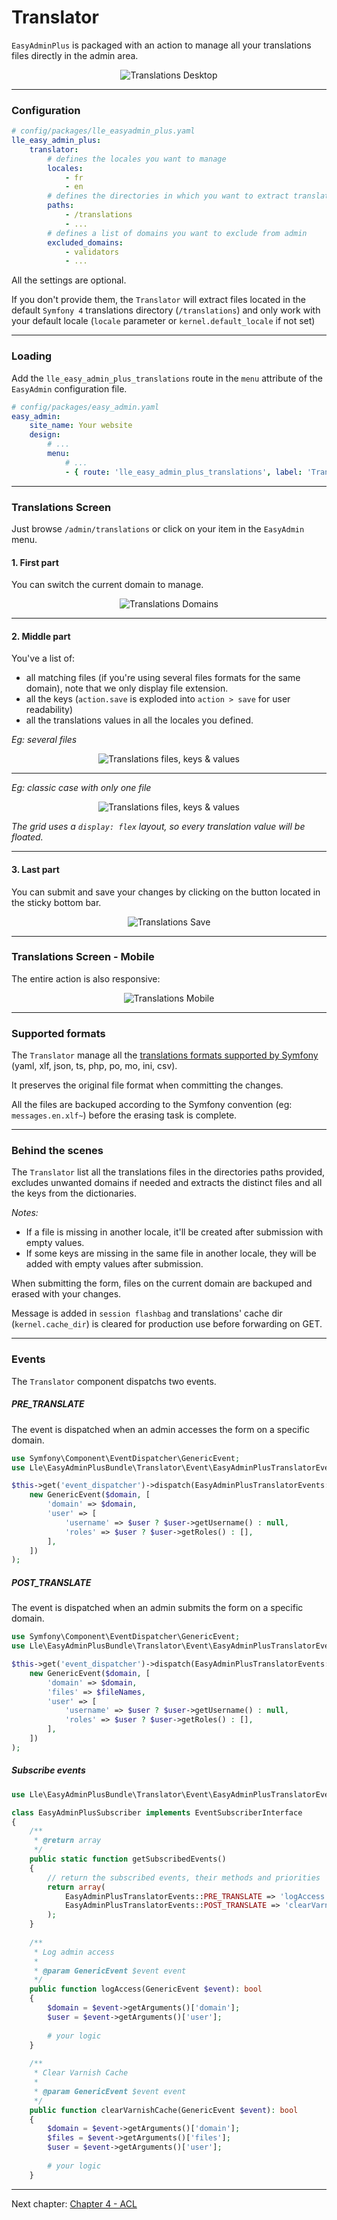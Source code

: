 # Translator

`EasyAdminPlus` is packaged with an action to manage all your translations files directly in the admin area.

<p align="center">
    <img src="images/translations-desktop.png" align="center" alt="Translations Desktop" />
</p>

-------

### Configuration

```yaml
# config/packages/lle_easyadmin_plus.yaml
lle_easy_admin_plus:
    translator:
        # defines the locales you want to manage
        locales:
            - fr
            - en
        # defines the directories in which you want to extract translations files
        paths:
            - /translations
            - ...
        # defines a list of domains you want to exclude from admin
        excluded_domains:
            - validators
            - ...
```

All the settings are optional.

If you don't provide them, the `Translator` will extract files located in the default `Symfony 4` translations directory (`/translations`) and only work with your default locale (`locale` parameter or `kernel.default_locale` if not set)

-------

### Loading

Add the `lle_easy_admin_plus_translations` route in the `menu` attribute of the `EasyAdmin` configuration file.

```yaml
# config/packages/easy_admin.yaml
easy_admin:
    site_name: Your website
    design:
        # ...
        menu:
            # ...
            - { route: 'lle_easy_admin_plus_translations', label: 'Translations', icon: 'globe' }
```

-------

### Translations Screen

Just browse `/admin/translations` or click on your item in the `EasyAdmin` menu.

#### 1. First part

You can switch the current domain to manage.

<p align="center">
    <img src="images/translations-desktop-domains.png" align="center" alt="Translations Domains" />
</p>

-------

#### 2. Middle part

You've a list of:
* all matching files (if you're using several files formats for the same domain), note that we only display file extension.
* all the keys (`action.save` is exploded into `action > save` for user readability) 
* all the translations values in all the locales you defined.

*Eg: several files*
<p align="center">
    <img src="images/translations-desktop-translations-files.png" align="center" alt="Translations files, keys & values" />
</p>

-------

*Eg: classic case with only one file*
<p align="center">
    <img src="images/translations-desktop-translations.png" align="center" alt="Translations files, keys & values" />
</p>

*The grid uses a `display: flex` layout, so every translation value will be floated.*

-------

#### 3. Last part

You can submit and save your changes by clicking on the button located in the sticky bottom bar.

<p align="center">
    <img src="images/translations-desktop-save.png" align="center" alt="Translations Save" />
</p>

-------

### Translations Screen - Mobile

The entire action is also responsive:

<p align="center">
    <img src="images/translations-mobile.png" align="center" alt="Translations Mobile" />
</p>

-------

### Supported formats

The `Translator` manage all the [translations formats supported by Symfony](https://symfony.com/doc/current/components/translation.html#component-translator-message-catalogs) (yaml, xlf, json, ts, php, po, mo, ini, csv).
 
It preserves the original file format when committing the changes.

All the files are backuped according to the Symfony convention (eg: `messages.en.xlf~`) before the erasing task is complete.

-------

### Behind the scenes

The `Translator` list all the translations files in the directories paths provided, excludes unwanted domains if needed and extracts the distinct files and all the keys from the dictionaries.

*Notes:*
- If a file is missing in another locale, it'll be created after submission with empty values.
- If some keys are missing in the same file in another locale, they will be added with empty values after submission.

When submitting the form, files on the current domain are backuped and erased with your changes. 

Message is added  in `session flashbag` and translations' cache dir (`kernel.cache_dir`) is cleared for production use before forwarding on GET.

-------

### Events

The `Translator` component dispatchs two events.

##### PRE_TRANSLATE

The event is dispatched when an admin accesses the form on a specific domain.

```php
use Symfony\Component\EventDispatcher\GenericEvent;
use Lle\EasyAdminPlusBundle\Translator\Event\EasyAdminPlusTranslatorEvents;

$this->get('event_dispatcher')->dispatch(EasyAdminPlusTranslatorEvents::PRE_TRANSLATE,
    new GenericEvent($domain, [
        'domain' => $domain,
        'user' => [
            'username' => $user ? $user->getUsername() : null,
            'roles' => $user ? $user->getRoles() : [],
        ],
    ])
);
```

##### POST_TRANSLATE

The event is dispatched when an admin submits the form on a specific domain.

```php
use Symfony\Component\EventDispatcher\GenericEvent;
use Lle\EasyAdminPlusBundle\Translator\Event\EasyAdminPlusTranslatorEvents;

$this->get('event_dispatcher')->dispatch(EasyAdminPlusTranslatorEvents::POST_TRANSLATE,
    new GenericEvent($domain, [
        'domain' => $domain,
        'files' => $fileNames,
        'user' => [
            'username' => $user ? $user->getUsername() : null,
            'roles' => $user ? $user->getRoles() : [],
        ],
    ])
);
```

##### Subscribe events

```php
use Lle\EasyAdminPlusBundle\Translator\Event\EasyAdminPlusTranslatorEvents;

class EasyAdminPlusSubscriber implements EventSubscriberInterface
{
    /**
     * @return array
     */
    public static function getSubscribedEvents()
    {
        // return the subscribed events, their methods and priorities
        return array(
            EasyAdminPlusTranslatorEvents::PRE_TRANSLATE => 'logAccess',
            EasyAdminPlusTranslatorEvents::POST_TRANSLATE => 'clearVarnishCache',
        );
    }
    
    /**
     * Log admin access
     *
     * @param GenericEvent $event event
     */
    public function logAccess(GenericEvent $event): bool
    {
        $domain = $event->getArguments()['domain'];
        $user = $event->getArguments()['user'];
        
        # your logic
    }
    
    /**
     * Clear Varnish Cache
     *
     * @param GenericEvent $event event
     */
    public function clearVarnishCache(GenericEvent $event): bool
    {
        $domain = $event->getArguments()['domain'];
        $files = $event->getArguments()['files'];
        $user = $event->getArguments()['user'];
        
        # your logic
    }
```

----------

Next chapter: [Chapter 4 - ACL](chapter-4.md)